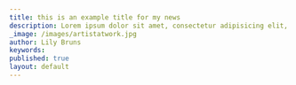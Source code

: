 ```yaml
---
title: this is an example title for my news
description: Lorem ipsum dolor sit amet, consectetur adipisicing elit, sed do eiusmod tempor incididunt ut labore et dolore magna aliqua. Ut enim ad minim veniam, quis nostrud exercitation ullamco laboris nisi ut aliquip ex ea commodo consequat.
_image: /images/artistatwork.jpg
author: Lily Bruns
keywords:
published: true
layout: default
---
```

